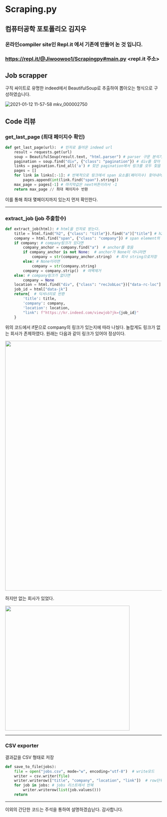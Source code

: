 # Scraping.py

## 컴퓨터공학 포토폴리오 김지우
### 온라인compiler site인 Repl.it 에서 기존에 만들어 논 것 입니다.
### https://repl.it/@Jiwoowoo1/Scrapingpy#main.py <repl.it 주소>

## Job scrapper

구직 싸이트로 유명한 indeed에서 BeautifulSoup로 추출하여 뽑아오는 형식으로 구성하였습니다.
   
![2021-01-12 11-57-58 mkv_000002750](https://user-images.githubusercontent.com/60593969/104438158-05480b00-55d3-11eb-8465-e09c651e8349.gif)

## Code 리뷰

### get_last_page (최대 페이지수 확인)

```python
def get_last_page(url):  # 인자로 들어온 indeed url
    result = requests.get(url) 
    soup = BeautifulSoup(result.text, "html.parser") # parser 구문 분석기를 통해 구문 분석 
    pagination = soup.find("div", {"class": "pagination"}) # div를 찾아 class명이 pagination인 요소를 반환 
    links = pagination.find_all('a') # 찾은 pagination에서 링크를 모두 찾음
    pages = []
    for link in links[:-1]: # 반복적으로 링크에서 span 요소를(페이지수) 찾아내어 string으로 변환후 저장
        pages.append(int(link.find("span").string))
    max_page = pages[-1] # 마지막값은 next버튼이라서 -1 
    return max_page // 최대 페이지수 반환
```
이를 통해 최대 몇페이지까지 있는지 먼저 확인한다.

___

### extract_job (job 추출함수)

```python
def extract_job(html): # html을 인자로 받는다.
    title = html.find("h2", {"class": "title"}).find("a")["title"] # h2를 찾아 title class안의 anchor의 title 하나만 찾음
    company = html.find("span", {"class": "company"}) # span element의 company class에서 회사목록 추출
    if company: # company링크가 있다면
        company_anchor = company.find("a")  # anchor를 찾음
        if company_anchor is not None:  # anchor가 None이 아니라면
            company = str(company_anchor.string)  # 회사 string으로저장
        else: # None이라면
            company = str(company.string)
        company = company.strip()  # 여백제거
    else: # company링크가 없다면
        company = None
    location = html.find("div", {"class": "recJobLoc"})["data-rc-loc"]
    job_id = html["data-jk"]
    return{  # 딕셔너리로 반환
        'title': title,
        'company': company,
        'location': location,
        "link": f"https://kr.indeed.com/viewjob?jk={job_id}"
    }
```

위의 코드에서 if문으로 company의 링크가 있는지에 따라 나눴다. 놀랍게도 링크가 없는 회사가 존제하였다.
원래는 다음과 같이 링크가 있어야 정상이다. 

<img src = "https://user-images.githubusercontent.com/60593969/104808969-0ffddc80-582d-11eb-92f4-4e360af10479.png" width="800px">

하지만 없는 회사가 있었다.

<img src = "https://user-images.githubusercontent.com/60593969/104808972-112f0980-582d-11eb-91c7-b73eefe4b62c.png" width="400px">

____

### CSV exporter

결과값을 CSV 형태로 저장
```python
def save_to_file(jobs):
    file = open("jobs.csv", mode="w", encoding="utf-8")  # write모드
    writer = csv.writer(file) 
    writer.writerow(["title", "company", "location", "link"])  # row단위로 적기
    for job in jobs: # jobs 리스트에서 반복
        writer.writerow(list(job.values()))
    return
```

___

이외의 간단한 코드는 주석을 통하여 설명하겠습닏다. 감사합니다.
